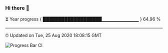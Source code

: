 ### Hi there 👋

⏳ Year progress { ███████████████████▁▁▁▁▁▁▁▁▁▁▁ } 64.96 %

---

⏰ Updated on Tue, 25 Aug 2020 18:08:15 GMT

![Progress Bar CI](https://github.com/liununu/liununu/workflows/Progress%20Bar%20CI/badge.svg)
